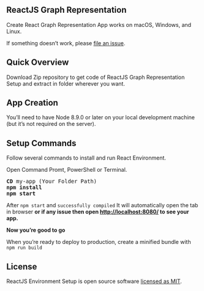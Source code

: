 ## ReactJS Graph Representation

Create React Graph Representation App works on macOS, Windows, and Linux.

If something doesn’t work, please [file an issue](https://github.com/praveen-malakar/ReactJS-Graph-Representation/issues/new).

## Quick Overview

Download Zip repository to get code of ReactJS Graph Representation Setup and extract in folder wherever you want.

## App Creation

You’ll need to have Node 8.9.0 or later on your local development machine (but it’s not required on the server).

## Setup Commands

Follow several commands to install and run React Environment.

Open Command Promt, PowerShell or Terminal.

<pre>
<b>CD</b> my-app (Your Folder Path)
<b>npm install</b>
<b>npm start</b>
</pre>

After `npm start` and `successfully compiled` It will automatically open the tab in browser <b>or if any issue then open [http://localhost:8080/](http://localhost:8080/) to see your app.</b>

<b>Now you’re good to go</b>

When you’re ready to deploy to production, create a minified bundle with `npm run build`

## License

ReactJS Environment Setup is open source software [licensed as MIT](https://github.com/praveen-malakar/ReactJS-Graph-Representation/blob/master/LICENSE).
